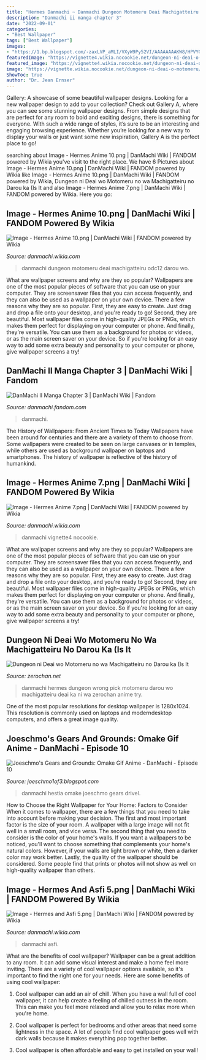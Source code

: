 ```yaml
---
title: "Hermes Danmachi ~ Danmachi Dungeon Motomeru Deai Machigatteiru Odc12 Darou Wo"
description: "Danmachi ii manga chapter 3"
date: "2022-09-01"
categories:
- "Best Wallpaper"
tags: ["Best Wallpaper"]
images:
- "https://1.bp.blogspot.com/-zaxLVP_aMLI/VXyW9Py52VI/AAAAAAAAKW8/HPVYGGQFK78/s1600/Omake%2BGif%2BAnime%2B-%2BDanMachi%2B-%2BEpisode%2B10%2B-%2BHestia%2BWhistles.gif"
featuredImage: "https://vignette4.wikia.nocookie.net/dungeon-ni-deai-o-motomeru/images/d/d2/Hermes_Anime_7.png/revision/latest?cb=20150612223822"
featured_image: "https://vignette4.wikia.nocookie.net/dungeon-ni-deai-o-motomeru/images/d/d2/Hermes_Anime_7.png/revision/latest?cb=20150612223822"
image: "https://vignette.wikia.nocookie.net/dungeon-ni-deai-o-motomeru/images/4/41/Hermes_and_Asfi_5.png/revision/latest?cb=20160120224105"
ShowToc: true
author: "Dr. Jean Ernser"
---
```



Gallery: A showcase of some beautiful wallpaper designs.
Looking for a new wallpaper design to add to your collection? Check out Gallery A, where you can see some stunning wallpaper designs. From simple designs that are perfect for any room to bold and exciting designs, there is something for everyone. With such a wide range of styles, it’s sure to be an interesting and engaging browsing experience. Whether you’re looking for a new way to display your walls or just want some new inspiration, Gallery A is the perfect place to go!
		
		
		
		
		
		
		
	

		
searching about Image - Hermes Anime 10.png | DanMachi Wiki | FANDOM powered by Wikia you've visit to the right place. We have 6 Pictures about Image - Hermes Anime 10.png | DanMachi Wiki | FANDOM powered by Wikia like Image - Hermes Anime 10.png | DanMachi Wiki | FANDOM powered by Wikia, Dungeon ni Deai wo Motomeru no wa Machigatteiru no Darou ka (Is It and also Image - Hermes Anime 7.png | DanMachi Wiki | FANDOM powered by Wikia. Here you go:
		
    
## Image - Hermes Anime 10.png | DanMachi Wiki | FANDOM Powered By Wikia

<img loading=lazy src="https://vignette.wikia.nocookie.net/dungeon-ni-deai-o-motomeru/images/f/fd/Hermes_Anime_10.png/revision/latest?cb=20160118201308" onerror="this.onerror=null;this.src='https://tse4.mm.bing.net/th?id=OIP.b938zltRIDBiWvOgPhOAbgHaEK&amp;pid=15.1';" alt="Image - Hermes Anime 10.png | DanMachi Wiki | FANDOM powered by Wikia">

_Source: danmachi.wikia.com_

>danmachi dungeon motomeru deai machigatteiru odc12 darou wo. 

	

What are wallpaper screens and why are they so popular?
Wallpapers are one of the most popular pieces of software that you can use on your computer. They are screensaver files that you can access frequently, and they can also be used as a wallpaper on your own device. There a few reasons why they are so popular. First, they are easy to create. Just drag and drop a file onto your desktop, and you're ready to go! Second, they are beautiful. Most wallpaper files come in high-quality JPEGs or PNGs, which makes them perfect for displaying on your computer or phone. And finally, they're versatile. You can use them as a background for photos or videos, or as the main screen saver on your device. So if you're looking for an easy way to add some extra beauty and personality to your computer or phone, give wallpaper screens a try!

    
## DanMachi II Manga Chapter 3 | DanMachi Wiki | Fandom

<img loading=lazy src="https://vignette.wikia.nocookie.net/dungeon-ni-deai-o-motomeru/images/6/6d/DanMachi_II_Chapter_3.jpg/revision/latest?cb=20200704150347" onerror="this.onerror=null;this.src='https://tse4.mm.bing.net/th?id=OIP.6ijTlBNy0Dbtaxojp5ngWwHaKc&amp;pid=15.1';" alt="DanMachi II Manga Chapter 3 | DanMachi Wiki | Fandom">

_Source: danmachi.fandom.com_

>danmachi. 

	

The History of Wallpapers: From Ancient Times to Today
Wallpapers have been around for centuries and there are a variety of them to choose from. Some wallpapers were created to be seen on large canvases or in temples, while others are used as background wallpaper on laptops and smartphones. The history of wallpaper is reflective of the history of humankind.

    
## Image - Hermes Anime 7.png | DanMachi Wiki | FANDOM Powered By Wikia

<img loading=lazy src="https://vignette4.wikia.nocookie.net/dungeon-ni-deai-o-motomeru/images/d/d2/Hermes_Anime_7.png/revision/latest?cb=20150612223822" onerror="this.onerror=null;this.src='https://tse4.mm.bing.net/th?id=OIP.yt3cdc0uJOTTIxmOCCLikgHaEK&amp;pid=15.1';" alt="Image - Hermes Anime 7.png | DanMachi Wiki | FANDOM powered by Wikia">

_Source: danmachi.wikia.com_

>danmachi vignette4 nocookie. 

	

What are wallpaper screens and why are they so popular?
Wallpapers are one of the most popular pieces of software that you can use on your computer. They are screensaver files that you can access frequently, and they can also be used as a wallpaper on your own device. There a few reasons why they are so popular. First, they are easy to create. Just drag and drop a file onto your desktop, and you're ready to go! Second, they are beautiful. Most wallpaper files come in high-quality JPEGs or PNGs, which makes them perfect for displaying on your computer or phone. And finally, they're versatile. You can use them as a background for photos or videos, or as the main screen saver on your device. So if you're looking for an easy way to add some extra beauty and personality to your computer or phone, give wallpaper screens a try!

    
## Dungeon Ni Deai Wo Motomeru No Wa Machigatteiru No Darou Ka (Is It

<img loading=lazy src="https://static.zerochan.net/Hermes.(DanMachi).full.2441573.png" onerror="this.onerror=null;this.src='https://tse2.mm.bing.net/th?id=OIP.ldd67sjQv9Wfa1s-7RSLzgHaHx&amp;pid=15.1';" alt="Dungeon ni Deai wo Motomeru no wa Machigatteiru no Darou ka (Is It">

_Source: zerochan.net_

>danmachi hermes dungeon wrong pick motomeru darou wo machigatteiru deai ka ni wa zerochan anime try. 

	

One of the most popular resolutions for desktop wallpaper is 1280x1024. This resolution is commonly used on laptops and moderndesktop computers, and offers a great image quality.

    
## Joeschmo&#039;s Gears And Grounds: Omake Gif Anime - DanMachi - Episode 10

<img loading=lazy src="https://1.bp.blogspot.com/-zaxLVP_aMLI/VXyW9Py52VI/AAAAAAAAKW8/HPVYGGQFK78/s1600/Omake%2BGif%2BAnime%2B-%2BDanMachi%2B-%2BEpisode%2B10%2B-%2BHestia%2BWhistles.gif" onerror="this.onerror=null;this.src='https://tse1.mm.bing.net/th?id=OIP.NF37_dLG9K6IL3zmivChiwHaEK&amp;pid=15.1';" alt="Joeschmo&#039;s Gears and Grounds: Omake Gif Anime - DanMachi - Episode 10">

_Source: joeschmo1of3.blogspot.com_

>danmachi hestia omake joeschmo gears drivel. 

	

How to Choose the Right Wallpaper for Your Home: Factors to Consider
When it comes to wallpaper, there are a few things that you need to take into account before making your decision. The first and most important factor is the size of your room. A wallpaper with a large image will not fit well in a small room, and vice versa. 
The second thing that you need to consider is the color of your home's walls. If you want a wallpapers to be noticed, you'll want to choose something that complements your home's natural colors. However, if your walls are light brown or white, then a darker color may work better. 
Lastly, the quality of the wallpaper should be considered. Some people find that prints or photos will not show as well on high-quality wallpaper than others.

    
## Image - Hermes And Asfi 5.png | DanMachi Wiki | FANDOM Powered By Wikia

<img loading=lazy src="https://vignette.wikia.nocookie.net/dungeon-ni-deai-o-motomeru/images/4/41/Hermes_and_Asfi_5.png/revision/latest?cb=20160120224105" onerror="this.onerror=null;this.src='https://tse3.mm.bing.net/th?id=OIP.0N889yb9WZ8WLX2m9jz7owHaEK&amp;pid=15.1';" alt="Image - Hermes and Asfi 5.png | DanMachi Wiki | FANDOM powered by Wikia">

_Source: danmachi.wikia.com_

>danmachi asfi. 

	

What are the benefits of cool wallpaper?
Wallpaper can be a great addition to any room. It can add some visual interest and make a home feel more inviting. There are a variety of cool wallpaper options available, so it's important to find the right one for your needs. Here are some benefits of using cool wallpaper: 
1. Cool wallpaper can add an air of chill. When you have a wall full of cool wallpaper, it can help create a feeling of chilled outness in the room. This can make you feel more relaxed and allow you to relax more when you're home. 

2. Cool wallpaper is perfect for bedrooms and other areas that need some lightness in the space. A lot of people find cool wallpaper goes well with dark walls because it makes everything pop together better. 

3. Cool wallpaper is often affordable and easy to get installed on your wall!

